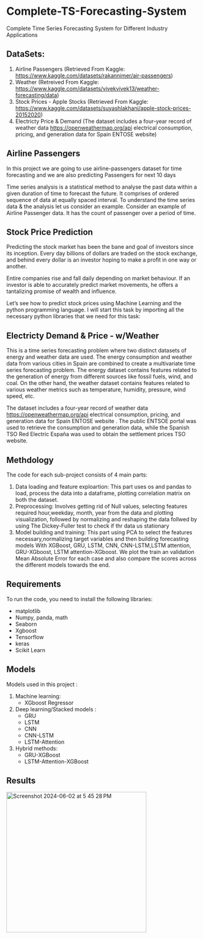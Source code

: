 # Complete-TS-Forecasting-System
Complete Time Series Forecasting System for Different Industry Applications

## DataSets: 
1. Airline Passengers (Retrieved From Kaggle: https://www.kaggle.com/datasets/rakannimer/air-passengers)
2. Weather (Retreived From Kaggle: https://www.kaggle.com/datasets/vivekvivek13/weather-forecasting/data)
3. Stock Prices - Apple Stocks (Retrieved From Kaggle: https://www.kaggle.com/datasets/suyashlakhani/apple-stock-prices-20152020)
4. Electricty Price & Demand (The dataset includes a four-year record of weather data https://openweathermap.org/api electrical consumption, pricing, and generation data for Spain ENTOSE website)

## Airline Passengers 
In this project we are going to use airline-passengers dataset for time forecasting and we are also predicting Passengers for next 10 days

Time series analysis is a statistical method to analyse the past data within a given duration of time to forecast the future. It comprises of ordered sequence of data at equally spaced interval. To understand the time series data & the analysis let us consider an example. Consider an example of Airline Passenger data. It has the count of passenger over a period of time.

## Stock Price Prediction
Predicting the stock market has been the bane and goal of investors since its inception. Every day billions of dollars are traded on the stock exchange, and behind every dollar is an investor hoping to make a profit in one way or another.

Entire companies rise and fall daily depending on market behaviour. If an investor is able to accurately predict market movements, he offers a tantalizing promise of wealth and influence.

Let’s see how to predict stock prices using Machine Learning and the python programming language. I will start this task by importing all the necessary python libraries that we need for this task:

## Electricty Demand & Price - w/Weather
This is a time series forecasting problem where two distinct datasets of energy and weather data are used. The energy consumption and weather data from various cities in Spain are combined to create a multivariate time series forecasting problem. The energy dataset contains features related to the generation of energy from different sources like fossil fuels, wind, and coal. On the other hand, the weather dataset contains features related to various weather metrics such as temperature, humidity, pressure, wind speed, etc.

The dataset includes a four-year record of weather data https://openweathermap.org/api electrical consumption, pricing, and generation data for Spain ENTOSE website . The public ENTSOE portal was used to retrieve the consumption and generation data, while the Spanish TSO Red Electric España was used to obtain the settlement prices TSO website.

## Methdology
The code for each sub-project consists of 4 main parts:

1. Data loading and feature exploartion: This part uses os and pandas to load, process the data into a dataframe, plotting correlation matrix on both the dataset.
2. Preprocessing: Involves getting rid of Null values, selecting features required hour,weekday, month, year from the data and plotting visualization, followed by normalizing and reshaping the data follwed by using The Dickey-Fuller test to check if thr data us stationary
3. Model building and training: This part using PCA to select the features necessary,normalizing target variables and then building forecasting models With XGBoost, GRU, LSTM, CNN, CNN-LSTM,LSTM attention, GRU-XGboost, LSTM attention-XGboost.
We plot the train an validation Mean Absolute Error for each case and also compare the scores across the different models towards the end.

## Requirements
To run the code, you need to install the following libraries:

- matplotlib
- Numpy, panda, math
- Seaborn
- Xgboost
- Tensorflow
- keras
- Scikit Learn

## Models
Models used in this project :
1. Machine learning:
      - XGboost Regressor
3. Deep learning/Stacked models :
      - GRU
      - LSTM
      - CNN
      - CNN-LSTM
      - LSTM-Attention
5. Hybrid methods:
      - GRU-XGBoost
      - LSTM-Attention-XGBoost


## Results
<img width="366" alt="Screenshot 2024-06-02 at 5 45 28 PM" src="https://github.com/hbsedki/Complete-TS-Forecasting-System/assets/150509637/0afbf580-6169-42ba-b04a-c701f3fe9050">

